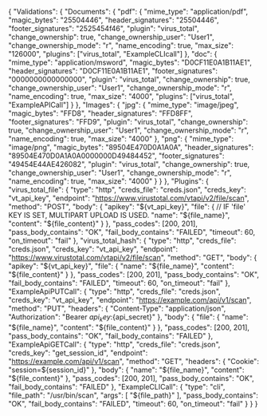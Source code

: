 {
  "Validations": {
    "Documents": {
      "pdf": {
        "mime_type": "application/pdf",
        "magic_bytes": "25504446",
        "header_signatures": "25504446",
        "footer_signatures": "2525454f46",
        "plugin": "virus_total",
        "change_ownership": true,
        "change_ownership_user": "User1",
        "change_ownership_mode": "r",
        "name_encoding": true,
        "max_size": "126000",
        "plugins": ["virus_total", "ExampleCLIcall"]
      },
      "doc": {
        "mime_type": "application/msword",
        "magic_bytes": "D0CF11E0A1B11AE1",
        "header_signatures": "D0CF11E0A1B11AE1",
        "footer_signatures": "0000000000000000",
        "plugin": "virus_total",
        "change_ownership": true,
        "change_ownership_user": "User1",
        "change_ownership_mode": "r",
        "name_encoding": true,
        "max_size": "4000",
        "plugins": ["virus_total", "ExampleAPICall"]
      }
    },
    "Images": {
      "jpg": {
        "mime_type": "image/jpeg",
        "magic_bytes": "FFD8",
        "header_signatures": "FFD8FF",
        "footer_signatures": "FFD9",
        "plugin": "virus_total",
        "change_ownership": true,
        "change_ownership_user": "User1",
        "change_ownership_mode": "r",
        "name_encoding": true,
        "max_size": "4000"
        },
      "png": {
        "mime_type": "image/png",
        "magic_bytes": "89504E470D0A1A0A",
        "header_signatures": "89504E470D0A1A0A0000000D49484452",
        "footer_signatures": "49454E44AE426082",
        "plugin": "virus_total",
        "change_ownership": true,
        "change_ownership_user": "User1",
        "change_ownership_mode": "r",
        "name_encoding": true,
        "max_size": "4000"
      }
    }
  },
  "Plugins": {
    "virus_total_file": {
      "type": "http",
      "creds_file": "creds.json",
      "creds_key": "vt_api_key",
      "endpoint": "https://www.virustotal.com/vtapi/v2/file/scan",
      "method": "POST",
      "body": {
        "apikey": "${vt_api_key}",
        "file": { // IF 'file' KEY IS SET, MULTIPART UPLOAD IS USED. 
          "name": "${file_name}",
          "content": "${file_content}"
        }
      },
      "pass_codes": [200, 201],
      "pass_body_contains": "OK",
      "fail_body_contains": "FAILED",
      "timeout": 60,
      "on_timeout": "fail"
    },
    "virus_total_hash": {
      "type": "http",
      "creds_file": "creds.json",
      "creds_key": "vt_api_key",
      "endpoint": "https://www.virustotal.com/vtapi/v2/file/scan",
      "method": "GET",
      "body": {
        "apikey": "${vt_api_key}",
        "file": {
          "name": "${file_name}",
          "content": "${file_content}"
        }
      },
      "pass_codes": [200, 201],
      "pass_body_contains": "OK",
      "fail_body_contains": "FAILED",
      "timeout": 60,
      "on_timeout": "fail"
    },
    "ExampleApiPUTCall": {
      "type": "http",
      "creds_file": "creds.json",
      "creds_key": "vt_api_key",
      "endpoint": "https://example.com/api/v1/scan",
      "method": "PUT",
      "headers": {
        "Content-Type": "application/json",
        "Authorization": "Bearer ${api_key}:${api_secret}"
      },
      "body": {
        "file": {
          "name": "${file_name}",
          "content": "${file_content}"
        }
      },
      "pass_codes": [200, 201],
      "pass_body_contains": "OK",
      "fail_body_contains": "FAILED"
    },
    "ExampleApiGETCall": {
      "type": "http",
      "creds_file": "creds.json",
      "creds_key": "get_session_id",
      "endpoint": "https://example.com/api/v1/scan",
      "method": "GET",
      "headers": {
        "Cookie": "session=${session_id}"
      },
      "body": {
        "name": "${file_name}",
        "content": "${file_content}"
      },
      "pass_codes": [200, 201],
      "pass_body_contains": "OK",
      "fail_body_contains": "FAILED"
    },
    "ExampleCLICall": {
      "type": "cli",
      "file_path": "/usr/bin/scan",
      "args": [
        "${file_path}"
      ],
      "pass_body_contains": "OK",
      "fail_body_contains": "FAILED",
      "timeout": 60,
      "on_timeout": "fail"
    }
  }
}